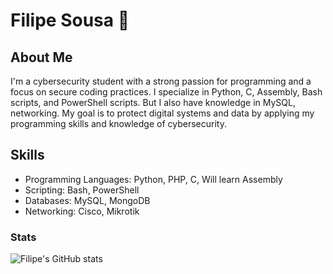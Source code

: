 # Filipe Sousa 👋

## About Me
I'm a cybersecurity student with a strong passion for programming and a focus on secure coding practices. I specialize in Python, C, Assembly, Bash scripts, and PowerShell scripts. But I also have knowledge in MySQL, networking. My goal is to protect digital systems and data by applying my programming skills and knowledge of cybersecurity.

## Skills
- Programming Languages: Python, PHP, C, Will learn Assembly
- Scripting: Bash, PowerShell
- Databases: MySQL, MongoDB
- Networking: Cisco, Mikrotik

### Stats

![Filipe's GitHub stats](https://github-readme-stats.vercel.app/api?username=FilipeS0usa&show_icons=true&theme=shades-of-purple)
